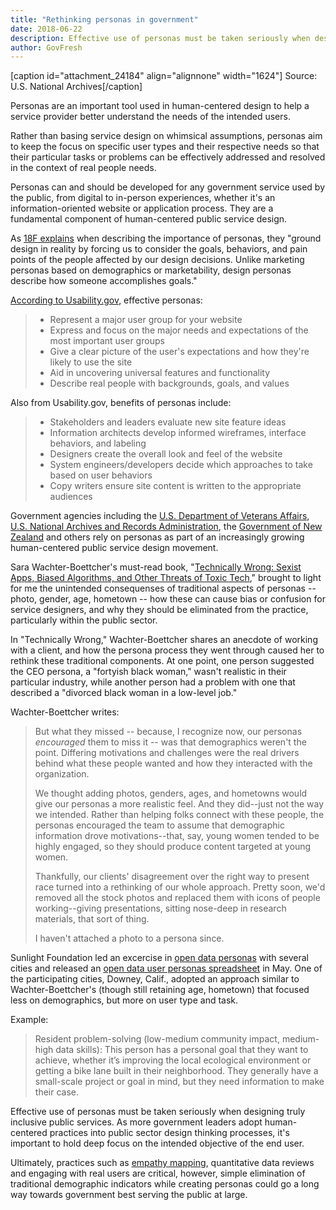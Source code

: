 ```yaml
---
title: "Rethinking personas in government"
date: 2018-06-22
description: Effective use of personas must be taken seriously when designing truly inclusive public services.
author: GovFresh
---
```


[caption id="attachment_24184" align="alignnone" width="1624"] Source: U.S. National Archives[/caption]

Personas are an important tool used in human-centered design to help a service provider better understand the needs of the intended users.

Rather than basing service design on whimsical assumptions, personas aim to keep the focus on specific user types and their respective needs so that their particular tasks or problems can be effectively addressed and resolved in the context of real people needs.

Personas can and should be developed for any government service used by the public, from digital to in-person experiences, whether it's an information-oriented website or application process. They are a fundamental component of human-centered public service design.

As <a href="https://methods.18f.gov/decide/personas/">18F explains</a> when describing the importance of personas, they "ground design in reality by forcing us to consider the goals, behaviors, and pain points of the people affected by our design decisions. Unlike marketing personas based on demographics or marketability, design personas describe how someone accomplishes goals."

<a href="https://www.usability.gov/how-to-and-tools/methods/personas.html">According to Usability.gov</a>, effective personas:

<blockquote> 
<ul>
<li>Represent a major user group for your website</li>
<li>Express and focus on the major needs and expectations of the most important user groups</li>
<li>Give a clear picture of the user's expectations and how they're likely to use the site</li>
<li>Aid in uncovering universal features and functionality</li>
<li>Describe real people with backgrounds, goals, and values</li>
</ul>
</blockquote>

Also from Usability.gov, benefits of personas include:

<blockquote> 
<ul>
<li>Stakeholders and leaders evaluate new site feature ideas</li>
<li>Information architects develop informed wireframes, interface behaviors, and labeling</li>
<li>Designers create the overall look and feel of the website</li>
<li>System engineers/developers decide which approaches to take based on user behaviors</li>
<li>Copy writers ensure site content is written to the appropriate audiences</li>
</ul>
</blockquote>

Government agencies including the <a href="https://www.innovation.va.gov/docs/Voices_Of_Veterans_11_12_4.pdf">U.S. Department of Veterans Affairs</a>, <a href="https://www.archives.gov/files/digitalstrategy/persona-composite.pdf">U.S. National Archives and Records Administration</a>, the <a href="https://webtoolkit.govt.nz/guidance/service-design/tools/personas/">Government of New Zealand</a> and others rely on personas as part of an increasingly growing human-centered public service design movement.

Sara Wachter-Boettcher's must-read book, "<a href="http://www.sarawb.com/technically-wrong/">Technically Wrong: Sexist Apps, Biased Algorithms, and Other Threats of Toxic Tech</a>," brought to light for me the unintended consequenses of traditional aspects of personas -- photo, gender, age, hometown -- how these can cause bias or confusion for service designers, and why they should be eliminated from the practice, particularly within the public sector.

In "Technically Wrong," Wachter-Boettcher shares an anecdote of working with a client, and how the persona process they went through caused her to rethink these traditional components. At one point, one person suggested the CEO persona, a "fortyish black woman," wasn't realistic in their particular industry, while another person had a problem with one that described a "divorced black woman in a low-level job."

Wachter-Boettcher writes: 

<blockquote>
But what they missed -- because, I recognize now, our personas <em>encouraged</em> them to miss it -- was that demographics weren't the point. Differing motivations and challenges were the real drivers behind what these people wanted and how they interacted with the organization.

We thought adding photos, genders, ages, and hometowns would give our personas a more realistic feel. And they did--just not the way we intended. Rather than helping folks connect with these people, the personas encouraged the team to assume that demographic information drove motivations--that, say, young women tended to be highly engaged, so they should produce content targeted at young women.

Thankfully, our clients' disagreement over the right way to present race turned into a rethinking of our whole approach. Pretty soon, we'd removed all the stock photos and replaced them with icons of people working--giving presentations, sitting nose-deep in research materials, that sort of thing.

I haven't attached a photo to a persona since.

</blockquote>

Sunlight Foundation led an excercise in <a href="https://sunlightfoundation.com/2018/05/07/here-are-all-the-open-data-user-personas-created-in-our-workshops/">open data personas</a> with several cities and released an <a href="https://docs.google.com/spreadsheets/d/1081wBaT9SbwiY4JOeCkG8ORk-ogUwt0CqMJ1vdae0AU/edit#gid=0">open data user personas spreadsheet</a> in May. One of the participating cities, Downey, Calif., adopted an approach similar to Wachter-Boettcher's (though still retaining age, hometown) that focused less on demographics, but more on user type and task.

Example:

<blockquote>
Resident problem-solving (low-medium community impact, medium-high data skills): This person has a personal goal that they want to achieve, whether it’s improving the local ecological environment or getting a bike lane built in their neighborhood. They generally have a small-scale project or goal in mind, but they need information to make their case.
</blockquote>

Effective use of personas must be taken seriously when designing truly inclusive public services. As more government leaders adopt human-centered practices into public sector design thinking processes, it's important to hold deep focus on the intended objective of the end user. 

Ultimately, practices such as <a href="https://www.nngroup.com/articles/empathy-mapping/">empathy mapping</a>, quantitative data reviews and engaging with real users are critical, however, simple elimination of traditional demographic indicators while creating personas could go a long way towards government best serving the public at large.
